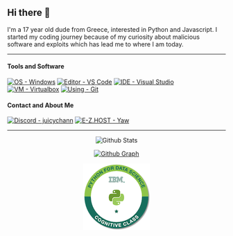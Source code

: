 ## Hi there 👋
I'm a 17 year old dude from Greece, interested in Python and Javascript. I started my coding journey because of my curiosity about malicious software and exploits which has lead me to where I am today.

---

#### Tools and Software
[![OS - Windows](https://img.shields.io/badge/OS-WINDOWS-blue?style=for-the-badge&logo=windows)](https://www.microsoft.com/windows/)
[![Editor - VS Code](https://img.shields.io/badge/Editor-VS%20Code-blue?style=for-the-badge&logo=visual-studio-code)](https://code.visualstudio.com/)
[![IDE - Visual Studio](https://img.shields.io/badge/IDE-Visual%20Studio-blueviolet?style=for-the-badge&logo=visual-studio)](https://visualstudio.com/)
[![VM - Virtualbox](https://img.shields.io/badge/VM-Virtualbox-blue?style=for-the-badge&logo=virtualbox&logoColor=white)](https://www.vmware.com/)
[![Using - Git](https://img.shields.io/badge/Using-Git-red?style=for-the-badge&logo=git)](https://git-scm.com/)

#### Contact and About Me
[![Discord - juicychann](https://img.shields.io/badge/Discord-juicychann-blueviolet?style=for-the-badge&logo=discord&logoColor=white)](https://discord.com/users/1125787714139197480)
[![E-Z.HOST - Yaw](https://img.shields.io/badge/EZBIO-yaw-blueviolet?style=for-the-badge&logo=biolink)](https://e-z.bio/yaw)

---
<div align="center">
 
![Github Stats](https://github-readme-stats.vercel.app/api?username=AWeirDKiD&show_icons=true&theme=midnight-purple)

[![Github Graph](http://github-profile-summary-cards.vercel.app/api/cards/profile-details?username=AWeirDKiD&theme=midnight_purple)](https://github.com/AWeirDKiD)

[![Credly Badge](assets/python-for-data-science.png)](https://www.credly.com/badges/44e24bac-1013-49e6-a895-daa5a2b948c3/public_url)
